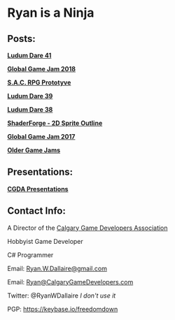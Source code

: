 # Ryan is a Ninja


## Posts:

[**Ludum Dare 41**](ld41)

[**Global Game Jam 2018**](ggj2018)

[**S.A.C. RPG Prototyve**](sacrpg)

[**Ludum Dare 39**](ld39)

[**Ludum Dare 38**](ld38)

[**ShaderForge - 2D Sprite Outline**](spriteoutline)

[**Global Game Jam 2017**](ggj2017)

[**Older Game Jams**](oldjams)



## Presentations:

[**CGDA Presentations**](cgdapres)



## Contact Info:

A Director of the [Calgary Game Developers Association](http://www.calgarygamedevelopers.com/)

Hobbyist Game Developer

C# Programmer


Email: Ryan.W.Dallaire@gmail.com

Email: Ryan@CalgaryGameDevelopers.com

Twitter: @RyanWDallaire  _I don't use it_

PGP: https://keybase.io/freedomdown
